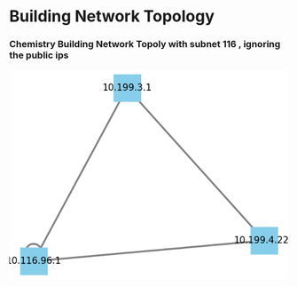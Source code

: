 # Building Network Topology
### Chemistry Building Network Topoly with subnet 116 , ignoring the public ips 
![Network Topology](chembuilding116.png)